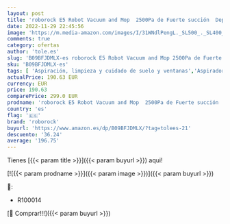 ```yaml
---
layout: post
title: 'roborock E5 Robot Vacuum and Mop  2500Pa de Fuerte succión  Deposito de Polvo 640ml y Agua 180ml  Wi-Fi  Control de App  Funciona con Alexa - Blanco R100014'
date: 2022-11-29 22:45:56
image: 'https://m.media-amazon.com/images/I/31WNdlPengL._SL500_._SL400_.jpg'
comments: true
category: ofertas
author: 'tole.es'
slug: 'B09BFJDMLX-es roborock E5 Robot Vacuum and Mop 2500Pa de Fuerte succión...'
sku: 'B09BFJDMLX-es'
tags: [ 'Aspiración, limpieza y cuidado de suelo y ventanas','Aspiradoras','Hogar y cocina','Robots aspiradores','alexa','roborock','🇪🇸', ]
actualPrice: 190.63 EUR
currency: EUR
price: 190.63
comparePrice: 299.0 EUR
prodname: 'roborock E5 Robot Vacuum and Mop  2500Pa de Fuerte succión  Deposito de Polvo 640ml y Agua 180ml  Wi-Fi  Control de App  Funciona con Alexa - Blanco R100014'
country: 'es'
flag: '🇪🇸'
brand: 'roborock'
buyurl: 'https://www.amazon.es/dp/B09BFJDMLX/?tag=tolees-21'
descuento: '36.24'
average: '196.75'
---
```


Tienes [{{< param title >}}]({{< param buyurl >}}) aqui!

[![{{< param prodname >}}]({{< param image >}})]({{< param buyurl >}})

🔎:

- R100014

[🛒 Comprar!!!]({{< param buyurl >}})
